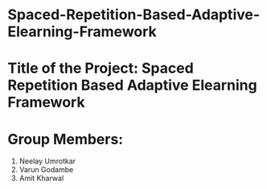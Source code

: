# Spaced-Repetition-Based-Adaptive-Elearning-Framework
# Title of the Project: Spaced Repetition Based Adaptive Elearning Framework
# Group Members:
1) Neelay Umrotkar
2) Varun Godambe
3) Amit Kharwal
